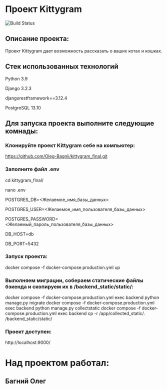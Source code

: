 #  Проект Kittygram
![Build Status](https://github.com/Oleg_Bagnii/kittygram_final/actions/workflows/main.yml/badge.svg)

## Описание проекта:

Проект Kittygram дает возможность рассказать о ваших котах и кошках.

## Cтек использованных технологий

Python 3.9

Django 3.2.3

djangorestframework==3.12.4

PostgreSQL 13.10

## Для запуска проекта выполните следующие комнады:

### Клонируйте проект Kittygram себе на компьютер:

https://github.com/Oleg-Bagnii/kittygram_final.git

### Заполните файл .env

cd kittygram_final/

nano .env

POSTGRES_DB=<Желаемое_имя_базы_данных>

POSTGRES_USER=<Желаемое_имя_пользователя_базы_данных>

POSTGRES_PASSWORD=<Желаемый_пароль_пользователя_базы_данных>

DB_HOST=db

DB_PORT=5432

### Запуск проекта:

docker compose -f docker-compose.production.yml up

### Выполняем миграции, собераем статические файлы бэкенда и скопируем их в /backend_static/static/:

docker compose -f docker-compose.production.yml exec backend python manage.py migrate
docker compose -f docker-compose.production.yml exec backend python manage.py collectstatic
docker compose -f docker-compose.production.yml exec backend cp -r /app/collected_static/. /backend_static/static/

### Проект доступен:

http://localhost:9000/

# Над проектом работал:
## Багний Олег
